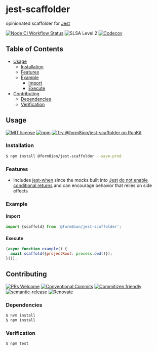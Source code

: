 # jest-scaffolder

opinionated scaffolder for [Jest](https://jestjs.io)

<!--status-badges start -->

[![Node CI Workflow Status][github-actions-ci-badge]][github-actions-ci-link]
![SLSA Level 2][slsa-badge]
[![Codecov][coverage-badge]][coverage-link]

<!--status-badges end -->

## Table of Contents

* [Usage](#usage)
  * [Installation](#installation)
  * [Features](#features)
  * [Example](#example)
    * [Import](#import)
    * [Execute](#execute)
* [Contributing](#contributing)
  * [Dependencies](#dependencies)
  * [Verification](#verification)

## Usage

<!--consumer-badges start -->

[![MIT license][license-badge]][license-link]
[![npm][npm-badge]][npm-link]
[![Try @form8ion/jest-scaffolder on RunKit][runkit-badge]][runkit-link]

<!--consumer-badges end -->

### Installation

```sh
$ npm install @form8ion/jest-scaffolder --save-prod
```

### Features

* Includes [jest-when](https://www.npmjs.com/package/jest-when) since the mocks
  built into [Jest](https://jestjs.io) [do not enable conditional returns](https://github.com/facebook/jest/issues/6180)
  and can encourage behavior that relies on side effects

### Example

#### Import

```javascript
import {scaffold} from '@form8ion/jest-scaffolder';
```

#### Execute

```javascript
(async function example() {
  await scaffold({projectRoot: process.cwd()});
}());
```

## Contributing

<!--contribution-badges start -->

[![PRs Welcome][PRs-badge]][PRs-link]
[![Conventional Commits][commit-convention-badge]][commit-convention-link]
[![Commitizen friendly][commitizen-badge]][commitizen-link]
[![semantic-release][semantic-release-badge]][semantic-release-link]
[![Renovate][renovate-badge]][renovate-link]

<!--contribution-badges end -->

### Dependencies

```sh
$ nvm install
$ npm install
```

### Verification

```sh
$ npm test
```

[PRs-link]: http://makeapullrequest.com

[PRs-badge]: https://img.shields.io/badge/PRs-welcome-brightgreen.svg

[commit-convention-link]: https://conventionalcommits.org

[commit-convention-badge]: https://img.shields.io/badge/Conventional%20Commits-1.0.0-yellow.svg

[commitizen-link]: http://commitizen.github.io/cz-cli/

[commitizen-badge]: https://img.shields.io/badge/commitizen-friendly-brightgreen.svg

[semantic-release-link]: https://github.com/semantic-release/semantic-release

[semantic-release-badge]: https://img.shields.io/badge/semantic--release-angular-e10079?logo=semantic-release

[renovate-link]: https://renovatebot.com

[renovate-badge]: https://img.shields.io/badge/renovate-enabled-brightgreen.svg?logo=renovatebot

[license-link]: LICENSE

[license-badge]: https://img.shields.io/github/license/form8ion/jest-scaffolder.svg

[npm-link]: https://www.npmjs.com/package/@form8ion/jest-scaffolder

[npm-badge]: https://img.shields.io/npm/v/@form8ion/jest-scaffolder?logo=npm

[runkit-link]: https://npm.runkit.com/@form8ion/jest-scaffolder

[runkit-badge]: https://badge.runkitcdn.com/@form8ion/jest-scaffolder.svg

[github-actions-ci-link]: https://github.com/form8ion/jest-scaffolder/actions?query=workflow%3A%22Node.js+CI%22+branch%3Amaster

[github-actions-ci-badge]: https://img.shields.io/github/actions/workflow/status/form8ion/jest-scaffolder/node-ci.yml.svg?branch=master&logo=github

[slsa-badge]: https://slsa.dev/images/gh-badge-level2.svg

[coverage-link]: https://codecov.io/github/form8ion/jest-scaffolder

[coverage-badge]: https://img.shields.io/codecov/c/github/form8ion/jest-scaffolder?logo=codecov
